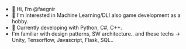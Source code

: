 - 👋 Hi, I’m @faegnir
- 👀 I'm interested in Machine Learning/DL! also game development as a hobby.
- 🌱 Currently developing with Python, C#, C++.
- I'm familiar with design patterns, SW architecture.. and these techs -> Unity, Tensorflow, Javascript, Flask, SQL..
